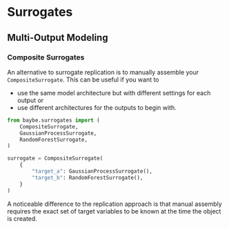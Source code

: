 # Surrogates
## Multi-Output Modeling
### Composite Surrogates

An alternative to surrogate replication is to manually assemble your
`CompositeSurrogate`. This can be useful if you want
to

* use the same model architecture but with different settings for each output or
* use different architectures for the outputs to begin with.

```python
from baybe.surrogates import (
    CompositeSurrogate,
    GaussianProcessSurrogate,
    RandomForestSurrogate,
)

surrogate = CompositeSurrogate(
    {
        "target_a": GaussianProcessSurrogate(),
        "target_b": RandomForestSurrogate(),
    }
)
```

A noticeable difference to the replication approach is that manual assembly requires
the exact set of target variables to be known at the time the object is created.